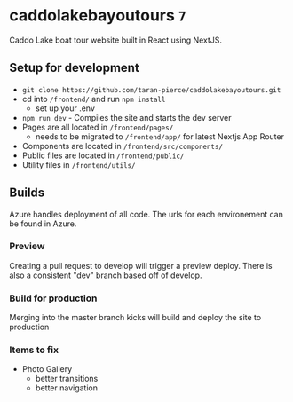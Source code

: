 # caddolakebayoutours `7`
Caddo Lake boat tour website built in React using NextJS.

## Setup for development
* `git clone https://github.com/taran-pierce/caddolakebayoutours.git`
* cd into `/frontend/` and run `npm install`
  - set up your .env
* `npm run dev` - Compiles the site and starts the dev server
* Pages are all located in `/frontend/pages/`
  - needs to be migrated to `/frontend/app/` for latest Nextjs App Router
* Components are located in `/frontend/src/components/`
* Public files are located in `/frontend/public/`
* Utility files in `/frontend/utils/`

## Builds
Azure handles deployment of all code. The urls for each environement can be found in Azure.

### Preview
Creating a pull request to develop will trigger a preview deploy. There is also a consistent "dev" branch based off of develop.

### Build for production
Merging into the master branch kicks will build and deploy the site to production

### Items to fix
- Photo Gallery
  - better transitions
  - better navigation